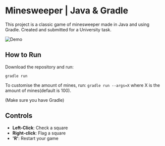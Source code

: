 # Minesweeper | Java & Gradle

This project is a classic game of minesweeper made in Java and using Gradle. Created and submitted for a University task.

![Demo](demo1.gif)

## How to Run
Download the repository and run:

```gradle run```

To customise the amount of mines, run:
```gradle run --args=X```
where X is the amount of mines(default is 100).

(Make sure you have Gradle)

## Controls
- **Left-Click**: Check a square
- **Right-click**: Flag a square
- **'R'**: Restart your game


